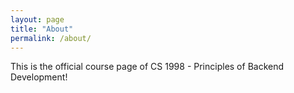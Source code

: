 ```yaml
---
layout: page
title: "About"
permalink: /about/
---
```


This is the official course page of CS 1998 - Principles of Backend Development! 
